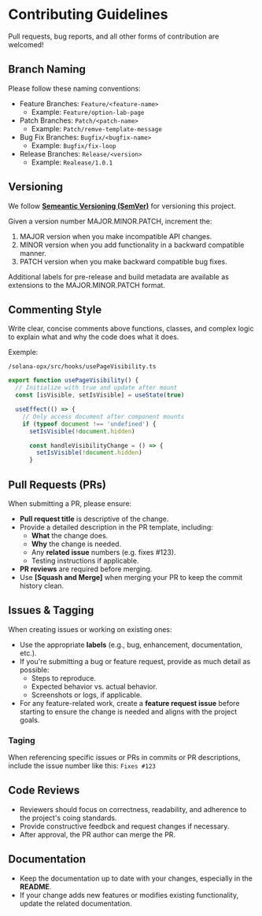 # Contributing Guidelines

Pull requests, bug reports, and all other forms of contribution are welcomed!

## Branch Naming

Please follow these naming conventions:

- Feature Branches: ```Feature/<feature-name>```
    - Example: ```Feature/option-lab-page```
- Patch Branches: ```Patch/<patch-name>```
    - Example: ```Patch/remve-template-message```
- Bug Fix Branches: ```Bugfix/<bugfix-name>```
    - Example: ```Bugfix/fix-loop```
- Release Branches: ```Release/<version>```
    - Example: ```Realease/1.0.1```

## Versioning

We follow [**Semeantic Versioning (SemVer)**](https://semver.org/) for versioning this project.

Given a version number MAJOR.MINOR.PATCH, increment the:

1. MAJOR version when you make incompatible API changes.
2. MINOR version when you add functionality in a backward compatible manner.
3. PATCH version when you make backward compatible bug fixes.

Additional labels for pre-release and build metadata are available as extensions to the MAJOR.MINOR.PATCH format.

## Commenting Style

Write clear, concise comments above functions, classes, and complex logic to explain what and why the code does what it does.

Exemple:

```/solana-opx/src/hooks/usePageVisibility.ts```

```js
export function usePageVisibility() {
  // Initialize with true and update after mount
  const [isVisible, setIsVisible] = useState(true)

  useEffect(() => {
    // Only access document after component mounts
    if (typeof document !== 'undefined') {
      setIsVisible(!document.hidden)

      const handleVisibilityChange = () => {
        setIsVisible(!document.hidden)
      }
```

## Pull Requests (PRs)

When submitting a PR, please ensure:

- **Pull request title** is descriptive of the change.
- Provide a detailed description in the PR template, including:
  - **What** the change does.
  - **Why** the change is needed.
  - Any **related issue** numbers (e.g. fixes #123).
  - Testing instructions if applicable.
- **PR reviews** are required before merging.
- Use **[Squash and Merge]** when merging your PR to keep the commit history clean. 

## Issues & Tagging

When creating issues or working on existing ones:

- Use the appropriate **labels** (e.g., bug, enhancement, documentation, etc.).
- If you're submitting a bug or feature request, provide as much detail as possible:
  - Steps to reproduce.
  - Expected behavior vs. actual behavior.
  - Screenshots or logs, if applicable.
- For any feature-related work, create a **feature request issue** before starting to ensure the change is needed and aligns with the project goals.

### Taging

When referencing specific issues or PRs in commits or PR descriptions, include the issue number like this: ```Fixes #123```

## Code Reviews

- Reviewers should focus on correctness, readability, and adherence to the project's coing standards.
- Provide constructive feedbck and request changes if necessary.
- After approval, the PR author can merge the PR.

## Documentation

- Keep the documentation up to date with your changes, especially in the **README**.
- If your change adds new features or modifies existing functionality, update the related documentation.
